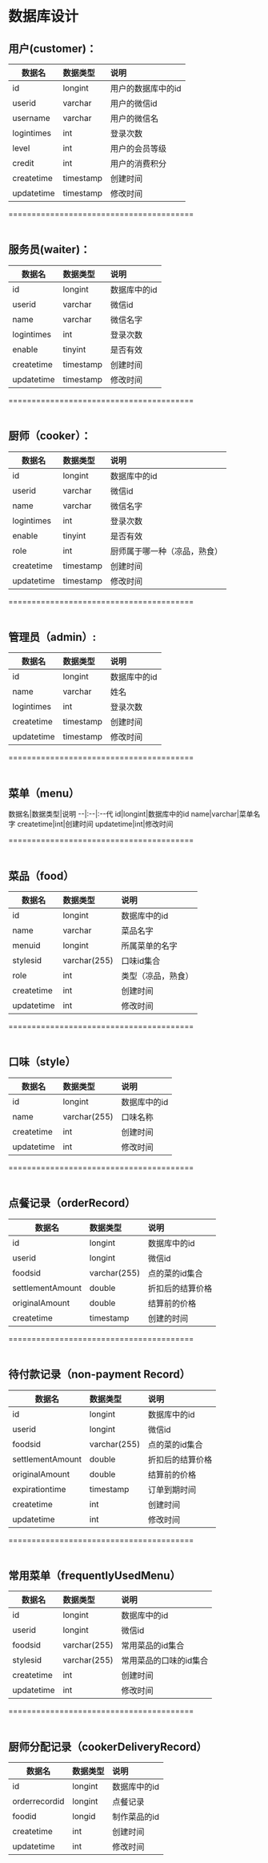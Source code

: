 # 数据库设计

## 用户(customer)：
数据名|数据类型|说明
--|:--|:--
id |longint|用户的数据库中的id
userid|varchar|用户的微信id
username|varchar|用户的微信名
logintimes|int|登录次数
level|int|用户的会员等级
credit|int|用户的消费积分
createtime|timestamp|创建时间
updatetime|timestamp|修改时间

========================================  
<br/>

## 服务员(waiter)：
数据名|数据类型|说明
--|:--|:--
id|longint|数据库中的id
userid|varchar|微信id
name|varchar|微信名字
logintimes|int|登录次数
enable|tinyint|是否有效
createtime|timestamp|创建时间
updatetime|timestamp|修改时间

========================================  
<br/>
## 厨师（cooker）：
数据名|数据类型|说明
--|:--|:--
id|longint|数据库中的id
userid|varchar|微信id
name|varchar|微信名字
logintimes|int|登录次数
enable|tinyint|是否有效
role|int|厨师属于哪一种（凉品，熟食）
createtime|timestamp|创建时间
updatetime|timestamp|修改时间

========================================  
<br/>
## 管理员（admin）:
数据名|数据类型|说明
--|:--|:--
id|longint|数据库中的id
name|varchar|姓名
logintimes|int|登录次数
createtime|timestamp|创建时间
updatetime|timestamp|修改时间

========================================  
<br/>

## 菜单（menu）
数据名|数据类型|说明
--|:--|:--代
id|longint|数据库中的id
name|varchar|菜单名字
createtime|int|创建时间
updatetime|int|修改时间

========================================  
<br/>

## 菜品（food）
数据名|数据类型|说明
--|:--|:--
id|longint|数据库中的id
name|varchar|菜品名字
menuid|longint|所属菜单的名字
stylesid|varchar(255)|口味id集合
role|int|类型（凉品，熟食）
createtime|int|创建时间
updatetime|int|修改时间

========================================  
<br/>

## 口味（style）
数据名|数据类型|说明
--|:--|:--
id|longint|数据库中的id
name|varchar(255)|口味名称
createtime|int|创建时间
updatetime|int|修改时间


========================================  
<br/>

## 点餐记录（orderRecord）
数据名|数据类型|说明
--|:--|:--
id|longint|数据库中的id
userid|longint|微信id
foodsid|varchar(255)|点的菜的id集合
settlementAmount|double|折扣后的结算价格
originalAmount|double|结算前的价格
createtime|timestamp|创建的时间

========================================  
<br/>

## 待付款记录（non-payment Record）
数据名|数据类型|说明
--|:--|:--
id|longint|数据库中的id
userid|longint|微信id
foodsid|varchar(255)|点的菜的id集合
settlementAmount|double|折扣后的结算价格
originalAmount|double|结算前的价格
expirationtime|timestamp|订单到期时间
createtime|int|创建时间
updatetime|int|修改时间


========================================  
<br/>

## 常用菜单（frequentlyUsedMenu）
数据名|数据类型|说明
--|:--|:--
id|longint|数据库中的id
userid|longint|微信id
foodsid|varchar(255)|常用菜品的id集合
stylesid|varchar(255)|常用菜品的口味的id集合
createtime|int|创建时间
updatetime|int|修改时间

========================================  
<br/>

## 厨师分配记录（cookerDeliveryRecord）
数据名|数据类型|说明
--|:--|:--
id|longint|数据库中的id
orderrecordid|longint|点餐记录
foodid|longid|制作菜品的id
createtime|int|创建时间
updatetime|int|修改时间












